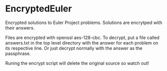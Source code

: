 # EncryptedEuler
Encrypted solutions to Euler Project problems. Solutions are encrytped with their answers.

Files are encrypted with openssl aes-128-cbc.
To decrypt, put a file called answers.txt in the top level directory with the answer for each problem on its respective line.
Or just decrypt normally with the answer as the passphrase.

Runing the encrypt script will delete the original source so watch out!
